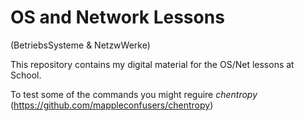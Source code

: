 OS and Network Lessons
======================

(BetriebsSysteme & NetzwWerke)

This repository contains my digital material for the OS/Net lessons at School.

To test some of the commands you might reguire *chentropy* (https://github.com/mappleconfusers/chentropy)
